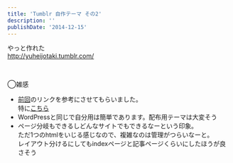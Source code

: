 ```yaml
---
title: 'Tumblr 自作テーマ その2'
description: ''
publishDate: '2014-12-15'
---
```


<p>やっと作れた<br>
<a href="http://yuheijotaki.tumblr.com/">http://yuheijotaki.tumblr.com/</a></p>
<p>&nbsp;</p>
<p>◯雑感</p>
<ul>
<li><a href="https://blog.yuheijotaki.com/blog/574" class="pjax">前回</a>のリンクを参考にさせてもらいました。<br>特に<a href="http://stainless-note.tumblr.com/how_to_create_a_custom_html_theme">こちら</a></li>
<li>WordPressと同じで自分用は簡単であります。配布用テーマは大変そう</li>
<li>ページ分岐もできるしどんなサイトでもできるなーという印象。<br>ただ1つのhtmlをいじる感じなので、複雑なのは管理がつらいなーと。<br>レイアウト分けるにしてもindexページと記事ページくらいにしたほうが良さそう</li>
</ul>

